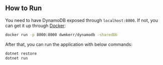 ## How to Run

You need to have DynamoDB exposed through `localhost:8000`. If not, you can get it up through [Docker](https://www.docker.com/):

```bash
docker run -p 8000:8000 dwmkerr/dynamodb -sharedDb
```

After that, you can run the application with below commands:

```bash
dotnet restore
dotnet run
```